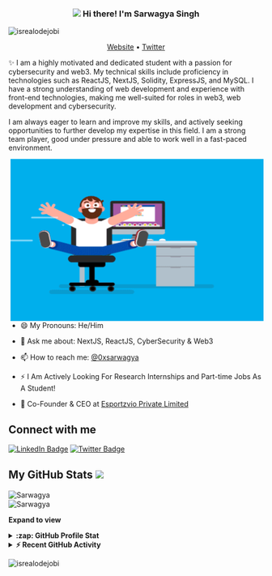 <!-- Heading -->
<h3 align="center"><img src = "https://raw.githubusercontent.com/MartinHeinz/MartinHeinz/master/wave.gif" width = 30px> Hi there! I'm Sarwagya Singh</h3>

<!-- Profile Views -->

<p align="left"> <img src="https://komarev.com/ghpvc/?username=0xsarwagya&label=Profile%20views&color=0e75b6&style=flat" alt="isrealodejobi" />
</p>

<p align="center">
  <a href="https://www.sarwagya.xyz">Website</a> •
  <a href="https://twitter.com/0xsarwagya">Twitter</a>
</p>

 <!-- About section -->
✨ I am a highly motivated and dedicated student with a passion for cybersecurity and web3. My technical skills include proficiency in technologies such as ReactJS, NextJS, Solidity, ExpressJS, and MySQL. I have a strong understanding of web development and experience with front-end technologies, making me well-suited for roles in web3, web development and cybersecurity. 

I am always eager to learn and improve my skills, and actively seeking opportunities to further develop my expertise in this field. I am a strong team player, good under pressure and able to work well in a fast-paced environment.

<!-- code gif-->
<img align="right" alt="GIF" src="https://github.com/king04aman/king04aman/blob/main/assets/coder.gif" width="500" height="320" />

- 😄 My Pronouns: He/Him   

- 💬 Ask me about: NextJS, ReactJS, CyberSecurity & Web3

- 📫 How to reach me: [@0xsarwagya](https://instagram.com/0xsarwagya)

- ⚡ I Am Actively Looking For Research Internships and Part-time Jobs As A Student!

- 💼 Co-Founder & CEO at [Esportzvio Private Limited](https://github.com/Esportzvio)

<!-- Conecct section -->

<h2>Connect with me </h3>
    <p>
        <a href="https://linkedin.com/in/0xsarwagya"><img src="https://img.shields.io/badge/-Sarwagya%20Singh%20-blue?style=plastic&amp;labelColor=blue&amp;logo=LinkedIn&amp;link=https://linkedin.com/in/0xsarwagya" alt="LinkedIn Badge"></a> 
       <a href="https://twitter.com/@0xsarwagya
/"><img src="https://img.shields.io/badge/-Sarwagya Singh-informational?style=plastic&amp;labelColor=informational&amp;logo=Twitter&amp;link=https://twitter.com/0xsarwagya" alt="Twitter Badge"></a>
   </p>

 <!-- Conecct section: END -->
 
  <!-- GitHub section -->

 ##  My GitHub Stats <img src = "https://i.pinimg.com/originals/65/c4/f4/65c4f452571be1261e9c623f7da488ac.gif" width = 35px> 
 
 <div>
   <img align="center" src="https://github-readme-streak-stats.herokuapp.com/?user=0xsarwagya" alt="Sarwagya" />
  <br />
  <img align="center" src="https://github-readme-stats.vercel.app/api/top-langs?username=0xsarwagya&langs_count=10&show_icons=true&locale=en&layout=compact&theme=light" alt="Sarwagya" height="192px"  width="500px"/>
</div>

**Expand to view**
<details>
  <summary><b>:zap: GitHub Profile Stat</b></summary>
  <img src="https://github-readme-stats.anuraghazra1.vercel.app/api?username=0xsarwagya&show_icons=true" />
</details>
<details>
  <summary><b>⚡ Recent GitHub Activity</b></summary>
  <br/>
   <a href="https://github.com/0xsarwagya/"><img alt="Sarwagya's Activity Graph" src="https://activity-graph.herokuapp.com/graph?username=0xsarwagya&custom_title=Contribution%20Graph&theme=react-dark" /></a>
  <br/>
</details>

<!-- GitHub section: END -->

<!-- Profile Views -->

<p align="left"> <img src="https://komarev.com/ghpvc/?username=0xsarwagya&label=Profile%20views&color=0e75b6&style=flat" alt="isrealodejobi" />
</p>

<!-- THE END -->
